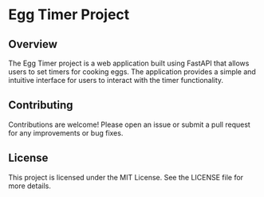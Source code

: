 # Egg Timer Project

## Overview
The Egg Timer project is a web application built using FastAPI that allows users to set timers for cooking eggs. The application provides a simple and intuitive interface for users to interact with the timer functionality.


## Contributing
Contributions are welcome! Please open an issue or submit a pull request for any improvements or bug fixes.

## License
This project is licensed under the MIT License. See the LICENSE file for more details.